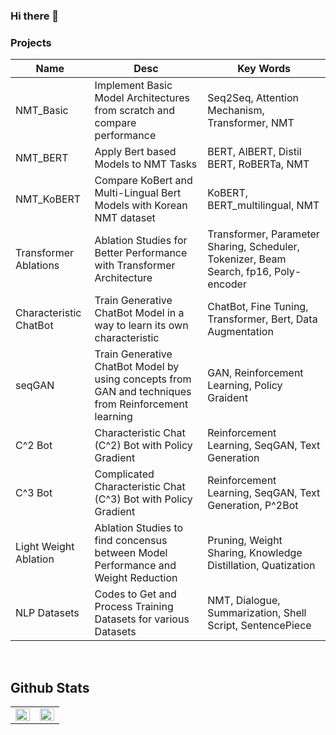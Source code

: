 ### Hi there 👋

<!--
**moon23k/moon23k** is a ✨ _special_ ✨ repository because its `README.md` (this file) appears on your GitHub profile.

Here are some ideas to get you started:

- 🔭 I’m currently working on ...
- 🌱 I’m currently learning ...
- 👯 I’m looking to collaborate on ...
- 🤔 I’m looking for help with ...
- 💬 Ask me about ...
- 📫 How to reach me: ...
- 😄 Pronouns: ...
- ⚡ Fun fact: ...
-->







### Projects
| **Name** | **Desc** | **Key Words** |
|------|------|--------|
| NMT_Basic | Implement Basic Model Architectures from scratch and compare performance  | Seq2Seq, Attention Mechanism, Transformer, NMT  |
| NMT_BERT | Apply Bert based Models to NMT Tasks | BERT, AlBERT, Distil BERT, RoBERTa, NMT |
| NMT_KoBERT | Compare KoBert and Multi-Lingual Bert Models with Korean NMT dataset | KoBERT, BERT_multilingual, NMT  |
| Transformer Ablations | Ablation Studies for Better Performance with Transformer Architecture | Transformer, Parameter Sharing, Scheduler, Tokenizer, Beam Search, fp16, Poly-encoder |
| Characteristic ChatBot | Train Generative ChatBot Model in a way to learn its own characteristic | ChatBot, Fine Tuning, Transformer, Bert, Data Augmentation |
| seqGAN | Train Generative ChatBot Model by using concepts from GAN and techniques from Reinforcement learning | GAN, Reinforcement Learning, Policy Graident |
| C^2 Bot | Characteristic Chat (C^2) Bot with Policy Gradient | Reinforcement Learning, SeqGAN, Text Generation |
| C^3 Bot | Complicated Characteristic Chat (C^3) Bot with Policy Gradient | Reinforcement Learning, SeqGAN, Text Generation, P^2Bot |
| Light Weight Ablation | Ablation Studies to find concensus between Model Performance and Weight Reduction | Pruning, Weight Sharing, Knowledge Distillation, Quatization |
| NLP Datasets | Codes to Get and Process Training Datasets for various Datasets | NMT, Dialogue, Summarization, Shell Script, SentencePiece |


<br>

## Github Stats  
<table><tr><td valign="top" width="50%">

<img src="https://github-readme-stats.vercel.app/api?username=moon23k&show_icons=true&count_private=true&hide_border=true" align="left" style="width: 100%" />

</td><td valign="top" width="50%">
  
<img src="https://github-readme-stats.vercel.app/api/top-langs/?username=moon23k&hide_border=true&layout=compact" align="left" style="width: 100%" />

</td></tr></table>  
